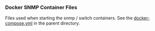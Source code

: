 ### Docker SNMP Container Files

Files used when starting the snmp / switch containers. See the [docker-compose.yml](https://github.com/inex/ixp-manager-docker/blob/master/docker-compose.yml) in the parent directory.
